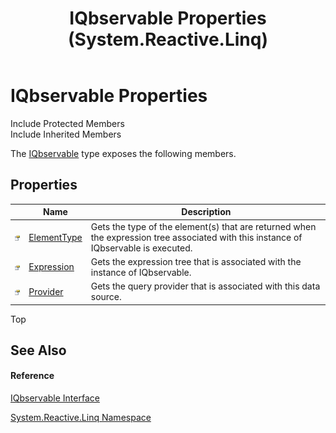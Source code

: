﻿---
title: IQbservable Properties (System.Reactive.Linq)
TOCTitle: IQbservable Properties
ms:assetid: Properties.T:System.Reactive.Linq.IQbservable
ms:mtpsurl: https://msdn.microsoft.com/en-us/library/system.reactive.linq.iqbservable_properties(v=VS.103)
ms:contentKeyID: 36068573
ms.date: 06/28/2011
mtps_version: v=VS.103
---

# IQbservable Properties

Include Protected Members  
Include Inherited Members  

The [IQbservable](hh229615\(v=vs.103\).md) type exposes the following members.

## Properties

<table>
<thead>
<tr class="header">
<th> </th>
<th>Name</th>
<th>Description</th>
</tr>
</thead>
<tbody>
<tr class="odd">
<td><img src="images\Hh211972.pubproperty(en-us,VS.103).gif" title="Public property" alt="Public property" /></td>
<td><a href="hh229763(v=vs.103).md">ElementType</a></td>
<td>Gets the type of the element(s) that are returned when the expression tree associated with this instance of IQbservable is executed.</td>
</tr>
<tr class="even">
<td><img src="images\Hh211972.pubproperty(en-us,VS.103).gif" title="Public property" alt="Public property" /></td>
<td><a href="hh212021(v=vs.103).md">Expression</a></td>
<td>Gets the expression tree that is associated with the instance of IQbservable.</td>
</tr>
<tr class="odd">
<td><img src="images\Hh211972.pubproperty(en-us,VS.103).gif" title="Public property" alt="Public property" /></td>
<td><a href="hh229180(v=vs.103).md">Provider</a></td>
<td>Gets the query provider that is associated with this data source.</td>
</tr>
</tbody>
</table>

Top

## See Also

#### Reference

[IQbservable Interface](hh229615\(v=vs.103\).md)

[System.Reactive.Linq Namespace](hh211929\(v=vs.103\).md)

